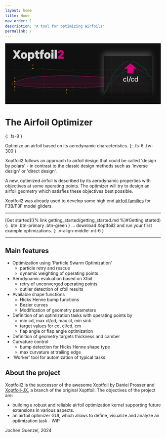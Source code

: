 ```yaml
---
layout: home
title: Home
nav_order: 1
description: "A tool for optimizing airfoils"
permalink: /
---
```


![XO2](./images/Xoptfoil2.png "Xoptfoil2")


# The Airfoil Optimizer 
{: .fs-9 }

Optimize an airfoil based on its aerodynamic characteristics. 
{: .fs-6 .fw-300 }

Xoptfoil2 follows an approach to airfoil design that could be called 'design by polars' - in contrast to the classic design methods such as 'inverse design' or 'direct design'. 

A new, optimized airfoil is described by its aerodynamic properties with objectives at some operating points. The optimizer will try to design an airfoil geometry which satisfies these objectives best possible.  

Xoptfoil2 was already used to develop some high end [airfoil families](https://github.com/jxjo/Airfoils) for F3B/F3F model gliders. 

---

[Get started]({% link getting_started/getting_started.md %}#Getting started){: .btn .btn-primary .btn-green } ... download Xoptfoil2 and run your first example optimizations.
{: .v-align-middle .mt-6 }

---


## Main features

* Optimization using 'Particle Swarm Optimization'
  - particle retry and rescue 
  - dynamic weighting of operating points 
* Aerodynamic evaluation based on Xfoil
  - retry of unconverged operating points 
  - outlier detection of xfoil results  
* Available shape functions 
  - Hicks Henne bump functions
  - Bezier curves  
  - Modification of geometry parameters 
* Definition of an optimization tasks with operating points by
  - min cd, max cl/cd, max cl, min sink 
  - target values for cd, cl/cd, cm 
  - flap angle or flap angle optimization  
* Definition of geometry targets thickness and camber 
* Curvature control 
  - bump detection for Hicks Henne shape type 
  - max curvature at trailing edge 
* 'Worker' tool for automization of typical tasks 


## About the project

Xoptfoil2 is the successor of the awesome Xoptfoil by Daniel Prosser and [Xoptfoil-JX](https://github.com/jxjo/Xoptfoil-JX/tree/master), a branch of the original Xoptfoil. The objectives of the project are:
- building a robust and reliable airfoil optimization kernel supporting future extensions in various aspects. 
- an airfoil optimizer GUI, which allows to define, visualize and analyze an optimization task - WiP

Jochen Guenzel, 2024 